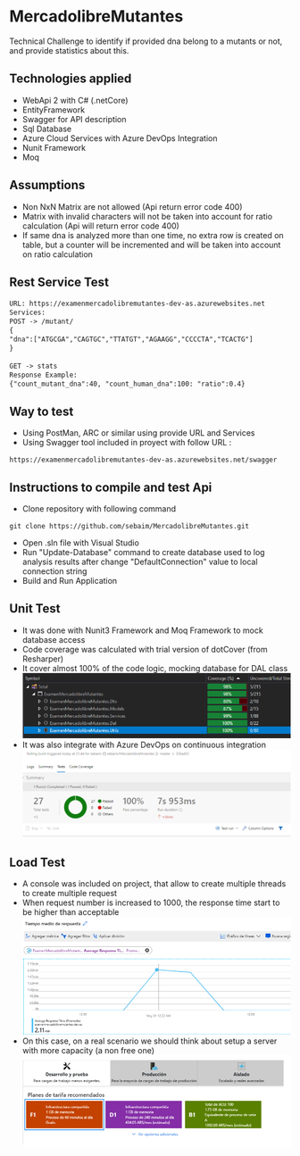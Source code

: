 # MercadolibreMutantes

Technical Challenge to identify if provided dna belong to a mutants or not, and provide statistics about this.

## Technologies applied
* WebApi 2 with C# (.netCore)
* EntityFramework
* Swagger for API description
* Sql Database
* Azure Cloud Services with Azure DevOps Integration
* Nunit Framework
* Moq

## Assumptions
* Non NxN Matrix are not allowed (Api return error code 400)
* Matrix with invalid characters will not be taken into account for ratio calculation (Api will return error code 400)
* If same dna is analyzed more than one time, no extra row is created on table, but a counter will be incremented and will be taken into account on ratio calculation 

## Rest Service Test
````
URL: https://examenmercadolibremutantes-dev-as.azurewebsites.net
Services:
POST -> /mutant/
{
"dna":["ATGCGA","CAGTGC","TTATGT","AGAAGG","CCCCTA","TCACTG"]
}

GET -> stats
Response Example:
{"count_mutant_dna":40, "count_human_dna":100: "ratio":0.4}

````

## Way to test
* Using PostMan, ARC or similar using provide URL and Services
* Using Swagger tool included in proyect with follow URL :
````
https://examenmercadolibremutantes-dev-as.azurewebsites.net/swagger
````

## Instructions to compile and test Api
* Clone repository with following command
````
git clone https://github.com/sebaim/MercadolibreMutantes.git
````
* Open .sln file with Visual Studio
* Run "Update-Database" command to create database used to log analysis results after change "DefaultConnection" value to local connection string
* Build and Run Application

## Unit Test
* It was done with Nunit3 Framework and Moq Framework to mock database access
* Code coverage was calculated with trial version of dotCover (from Resharper)
* It cover almost 100% of the code logic, mocking database for DAL class
![Code Coverage](CodeCoverageNew.png)
* It was also integrate with Azure DevOps on continuous integration
![Azure DevOps Test Summary](DevOpsTests.png)

## Load Test
* A console was included on project, that allow to create multiple threads to create multiple request
* When request number is increased to 1000, the response time start to be higher than acceptable
![ResponseTime](CloudResponseTime.png)
* On this case, on a real scenario we should think about setup a server with more capacity (a non free one)
![Selected Plan](AzureInfra.png)
